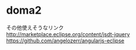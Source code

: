 # doma2

その他使えそうなリンク  
http://marketplace.eclipse.org/content/jsdt-jquery  
https://github.com/angelozerr/angularjs-eclipse  
